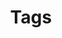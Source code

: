 ---
title: "Tags"
description: "Topics and methods in Ranul Vithanage's projects and research papers."
layout: "terms"
---
